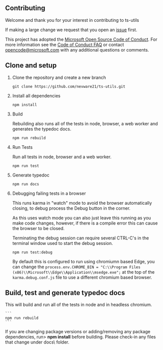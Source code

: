 ## Contributing

Welcome and thank you for your interest in contributing to ts-utils

If making a large change we request that you open an [issue][GitHubIssue] first.

This project has adopted the [Microsoft Open Source Code of Conduct](https://opensource.microsoft.com/codeofconduct/). For more information see the [Code of Conduct FAQ](https://opensource.microsoft.com/codeofconduct/faq/) or contact [opencode@microsoft.com](mailto:opencode@microsoft.com) with any additional questions or comments.

[ContribGuide]: https://github.com/nevware21/ts-utils/blob/main/CONTRIBUTING.md
[GitHubIssue]: https://github.com/nevware21/ts-utils/issues

## Clone and setup

1. Clone the repository and create a new branch
	```
	git clone https://github.com/nevware21/ts-utils.git
	```

2. Install all dependencies
	```
	npm install
	```

3. Build

	Rebuilding also runs all of the tests in node, browser, a web worker and generates the typedoc docs.

	```
	npm run rebuild
	```


4. Run Tests

	Run all tests in node, browser and a web worker.
    ```
	npm run test
    ```

5. Generate typedoc
	```
	npm run docs
	```

6. Debugging failing tests in a browser

    This runs karma in "watch" mode to avoid the browser automatically closing, to debug process the Debug button in the corner.

    As this uses watch mode you can also just leave this running as you make code changes, however, if there is a compile error this can cause the browser to be closed.

    Terminating the debug session can require several CTRL-C's in the terminal window used to start the debug session.

	```
	npm run test:debug
	```

    By default this is configured to run using chromiumn based Edge, you can change the `process.env.CHROME_BIN = "C:\\Program Files (x86)\\Microsoft\\Edge\\Application\\msedge.exe";` at the top of the `karma.debug.conf.js` file to use a different chromium based browser.


## Build, test and generate typedoc docs

This will build and run all of the tests in node and in headless chromium.

	```
	npm run rebuild
	```


If you are changing package versions or adding/removing any package dependencies, run> **npm install** before building. Please check-in any files that change under docs\ folder.
